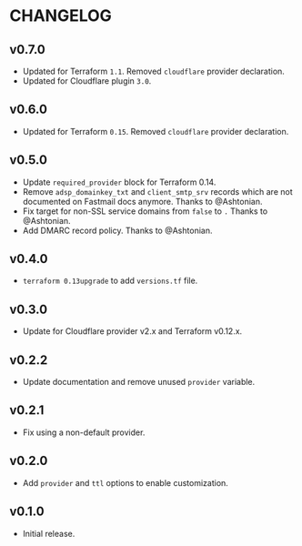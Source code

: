 # CHANGELOG

## v0.7.0

* Updated for Terraform `1.1`. Removed `cloudflare` provider declaration.
* Updated for Cloudflare plugin `3.0`.

## v0.6.0

* Updated for Terraform `0.15`. Removed `cloudflare` provider declaration.

## v0.5.0

* Update `required_provider` block for Terraform 0.14.
* Remove `adsp_domainkey_txt` and `client_smtp_srv` records
  which are not documented on Fastmail docs anymore. Thanks
  to @Ashtonian.
* Fix target for non-SSL service domains from `false` to `.`
  Thanks to @Ashtonian.
* Add DMARC record policy. Thanks to @Ashtonian.

## v0.4.0

* `terraform 0.13upgrade` to add `versions.tf` file.

## v0.3.0

* Update for Cloudflare provider v2.x and Terraform v0.12.x.

## v0.2.2

* Update documentation and remove unused `provider` variable.

## v0.2.1

* Fix using a non-default provider.

## v0.2.0

* Add `provider` and `ttl` options to enable customization.

## v0.1.0

* Initial release.
